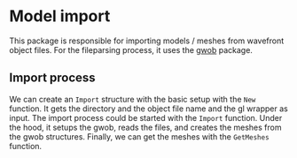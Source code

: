 # Model import

This package is responsible for importing models / meshes from wavefront object files. For the fileparsing process, it uses the [gwob](https://github.com/udhos/gwob) package.

## Import process

We can create an `Import` structure with the basic setup with the `New` function. It gets the directory and the object file name and the gl wrapper as input. The import process could be started with the `Import` function. Under the hood, it setups the gwob, reads the files, and creates the meshes from the gwob structures. Finally, we can get the meshes with the `GetMeshes` function.
